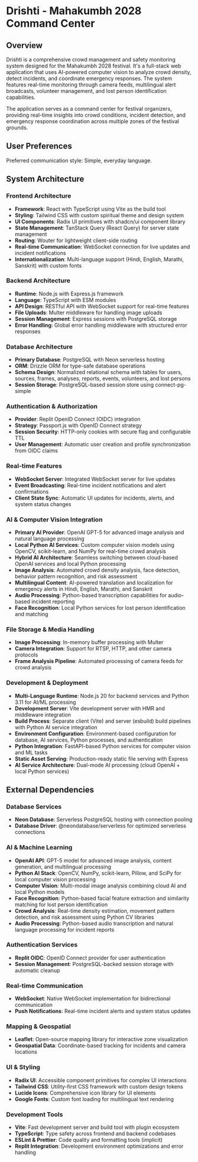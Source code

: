 # Drishti - Mahakumbh 2028 Command Center

## Overview

Drishti is a comprehensive crowd management and safety monitoring system designed for the Mahakumbh 2028 festival. It's a full-stack web application that uses AI-powered computer vision to analyze crowd density, detect incidents, and coordinate emergency responses. The system features real-time monitoring through camera feeds, multilingual alert broadcasts, volunteer management, and lost person identification capabilities.

The application serves as a command center for festival organizers, providing real-time insights into crowd conditions, incident detection, and emergency response coordination across multiple zones of the festival grounds.

## User Preferences

Preferred communication style: Simple, everyday language.

## System Architecture

### Frontend Architecture
- **Framework**: React with TypeScript using Vite as the build tool
- **Styling**: Tailwind CSS with custom spiritual theme and design system
- **UI Components**: Radix UI primitives with shadcn/ui component library
- **State Management**: TanStack Query (React Query) for server state management
- **Routing**: Wouter for lightweight client-side routing
- **Real-time Communication**: WebSocket connection for live updates and incident notifications
- **Internationalization**: Multi-language support (Hindi, English, Marathi, Sanskrit) with custom fonts

### Backend Architecture
- **Runtime**: Node.js with Express.js framework
- **Language**: TypeScript with ESM modules
- **API Design**: RESTful API with WebSocket support for real-time features
- **File Uploads**: Multer middleware for handling image uploads
- **Session Management**: Express sessions with PostgreSQL storage
- **Error Handling**: Global error handling middleware with structured error responses

### Database Architecture
- **Primary Database**: PostgreSQL with Neon serverless hosting
- **ORM**: Drizzle ORM for type-safe database operations
- **Schema Design**: Normalized relational schema with tables for users, sources, frames, analyses, reports, events, volunteers, and lost persons
- **Session Storage**: PostgreSQL-based session store using connect-pg-simple

### Authentication & Authorization
- **Provider**: Replit OpenID Connect (OIDC) integration
- **Strategy**: Passport.js with OpenID Connect strategy
- **Session Security**: HTTP-only cookies with secure flag and configurable TTL
- **User Management**: Automatic user creation and profile synchronization from OIDC claims

### Real-time Features
- **WebSocket Server**: Integrated WebSocket server for live updates
- **Event Broadcasting**: Real-time incident notifications and alert confirmations
- **Client State Sync**: Automatic UI updates for incidents, alerts, and system status changes

### AI & Computer Vision Integration
- **Primary AI Provider**: OpenAI GPT-5 for advanced image analysis and natural language processing
- **Local Python AI Services**: Custom computer vision models using OpenCV, scikit-learn, and NumPy for real-time crowd analysis
- **Hybrid AI Architecture**: Seamless switching between cloud-based OpenAI services and local Python processing
- **Image Analysis**: Automated crowd density analysis, face detection, behavior pattern recognition, and risk assessment
- **Multilingual Content**: AI-powered translation and localization for emergency alerts in Hindi, English, Marathi, and Sanskrit
- **Audio Processing**: Python-based transcription capabilities for audio-based incident reporting
- **Face Recognition**: Local Python services for lost person identification and matching

### File Storage & Media Handling
- **Image Processing**: In-memory buffer processing with Multer
- **Camera Integration**: Support for RTSP, HTTP, and other camera protocols
- **Frame Analysis Pipeline**: Automated processing of camera feeds for crowd analysis

### Development & Deployment
- **Multi-Language Runtime**: Node.js 20 for backend services and Python 3.11 for AI/ML processing
- **Development Server**: Vite development server with HMR and middleware integration
- **Build Process**: Separate client (Vite) and server (esbuild) build pipelines with Python AI service integration
- **Environment Configuration**: Environment-based configuration for database, AI services, Python processes, and authentication
- **Python Integration**: FastAPI-based Python services for computer vision and ML tasks
- **Static Asset Serving**: Production-ready static file serving with Express
- **AI Service Architecture**: Dual-mode AI processing (cloud OpenAI + local Python services)

## External Dependencies

### Database Services
- **Neon Database**: Serverless PostgreSQL hosting with connection pooling
- **Database Driver**: @neondatabase/serverless for optimized serverless connections

### AI & Machine Learning
- **OpenAI API**: GPT-5 model for advanced image analysis, content generation, and multilingual processing
- **Python AI Stack**: OpenCV, NumPy, scikit-learn, Pillow, and SciPy for local computer vision processing
- **Computer Vision**: Multi-modal image analysis combining cloud AI and local Python models
- **Face Recognition**: Python-based facial feature extraction and similarity matching for lost person identification
- **Crowd Analysis**: Real-time density estimation, movement pattern detection, and risk assessment using Python CV libraries
- **Audio Processing**: Python-based audio transcription and natural language processing for incident reports

### Authentication Services
- **Replit OIDC**: OpenID Connect provider for user authentication
- **Session Management**: PostgreSQL-backed session storage with automatic cleanup

### Real-time Communication
- **WebSocket**: Native WebSocket implementation for bidirectional communication
- **Push Notifications**: Real-time incident alerts and system status updates

### Mapping & Geospatial
- **Leaflet**: Open-source mapping library for interactive zone visualization
- **Geospatial Data**: Coordinate-based tracking for incidents and camera locations

### UI & Styling
- **Radix UI**: Accessible component primitives for complex UI interactions
- **Tailwind CSS**: Utility-first CSS framework with custom design tokens
- **Lucide Icons**: Comprehensive icon library for UI elements
- **Google Fonts**: Custom font loading for multilingual text rendering

### Development Tools
- **Vite**: Fast development server and build tool with plugin ecosystem
- **TypeScript**: Type safety across frontend and backend codebases
- **ESLint & Prettier**: Code quality and formatting tools (implicit)
- **Replit Integration**: Development environment optimizations and error handling
